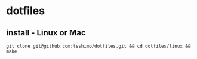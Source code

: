 # dotfiles

## install - Linux or Mac
```
git clone git@github.com:tsshimo/dotfiles.git && cd dotfiles/linux && make
```

